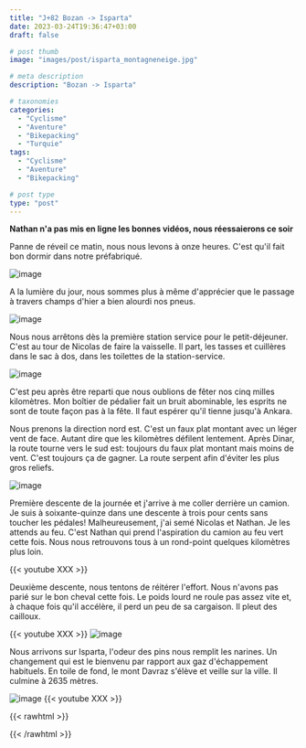 ```yaml
---
title: "J+82 Bozan -> Isparta"
date: 2023-03-24T19:36:47+03:00
draft: false

# post thumb
image: "images/post/isparta_montagneneige.jpg"

# meta description
description: "Bozan -> Isparta"

# taxonomies
categories:
  - "Cyclisme" 
  - "Aventure" 
  - "Bikepacking"
  - "Turquie" 
tags:
  - "Cyclisme" 
  - "Aventure" 
  - "Bikepacking" 

# post type
type: "post"
---
```



**Nathan n'a pas mis en ligne les bonnes vidéos, nous réessaierons ce soir**

Panne de réveil ce matin, nous nous levons à onze heures. C'est qu'il fait bon dormir dans notre préfabriqué. 

![image](../../images/post/isparta_camp.jpg)

A la lumière du jour, nous sommes plus à même d'apprécier que le passage à travers champs d'hier a bien alourdi nos pneus.

![image](../../images/post/isparta_terre.jpg)

Nous nous arrêtons dès la première station service pour le petit-déjeuner. C'est au tour de Nicolas de faire la vaisselle. Il part, les tasses et cuillères dans le sac à dos, dans les toilettes de la station-service. 

![image](../../images/post/isparta_nico.jpg)

C'est peu après être reparti que nous oublions de fêter nos cinq milles kilomètres. Mon boîtier de pédalier fait un bruit abominable, les esprits ne sont de toute façon pas à la fête. Il faut espérer qu'il tienne jusqu'à Ankara. 

Nous prenons la direction nord est. C'est un faux plat montant avec un léger vent de face. Autant dire que les kilomètres défilent lentement. Après Dinar, la route tourne vers le sud est: toujours du faux plat montant mais moins de vent. C'est toujours ça de gagner. La route serpent afin d'éviter les plus gros reliefs. 

![image](../../images/post/isparta_montagne.jpg)

Première descente de la journée et j'arrive à me coller derrière un camion. Je suis à soixante-quinze dans une descente à trois pour cents sans toucher les pédales! Malheureusement, j'ai semé Nicolas et Nathan. Je les attends au feu. C'est Nathan qui prend l'aspiration du camion au feu vert cette fois. Nous nous retrouvons tous à un rond-point quelques kilomètres plus loin. 

{{< youtube XXX >}}

Deuxième descente, nous tentons de réitérer l'effort. Nous n'avons pas parié sur le bon cheval cette fois. Le poids lourd ne roule pas assez vite et, à chaque fois qu'il accélère, il perd un peu de sa cargaison. Il pleut des cailloux. 

{{< youtube XXX >}}
![image](../../images/post/isparta_montagnedescente.jpg)

Nous arrivons sur Isparta, l'odeur des pins nous remplit les narines. Un changement qui est le bienvenu par rapport aux gaz d'échappement habituels. En toile de fond, le mont Davraz s'élève et veille sur la ville. Il culmine à 2635 mètres. 

![image](../../images/post/isparta_montagneentree.jpg)
{{< youtube XXX >}} 

{{< rawhtml >}} 
<div class="strava-embed-placeholder" data-embed-type="activity" data-embed-id="8770031720"></div><script src="https://strava-embeds.com/embed.js"></script>
{{< /rawhtml >}} 


